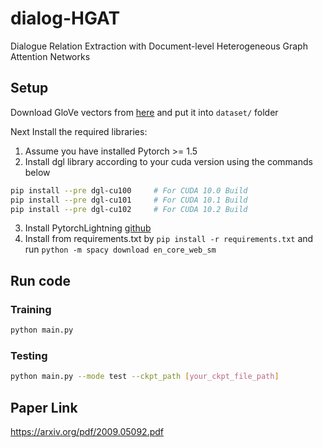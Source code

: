 # dialog-HGAT
Dialogue Relation Extraction with Document-level Heterogeneous Graph Attention Networks

## Setup
Download GloVe vectors from [here](https://www.kaggle.com/thanakomsn/glove6b300dtxt/data) and put it into `dataset/` folder

Next Install the required libraries:
1. Assume you have installed Pytorch >= 1.5
2. Install dgl library according to your cuda version using the commands below
```sh
pip install --pre dgl-cu100     # For CUDA 10.0 Build
pip install --pre dgl-cu101     # For CUDA 10.1 Build
pip install --pre dgl-cu102     # For CUDA 10.2 Build
```
3. Install PytorchLightning [github](https://github.com/PyTorchLightning/pytorch-lightning)
4. Install from requirements.txt by `pip install -r requirements.txt` and run `python -m spacy download en_core_web_sm`

## Run code

### Training
```sh
python main.py
```

### Testing
```sh
python main.py --mode test --ckpt_path [your_ckpt_file_path]
```

## Paper Link
https://arxiv.org/pdf/2009.05092.pdf
